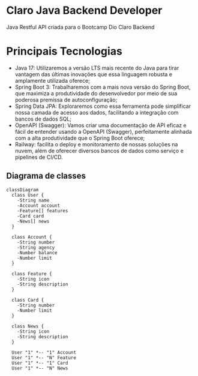 # Claro Java Backend Developer

Java Restful API criada para o Bootcamp Dio Claro Backend 

# Principais Tecnologias

  - Java 17: Utilizaremos a versão LTS mais recente do Java para tirar vantagem das últimas inovações que essa linguagem robusta e amplamente utilizada oferece;
  - Spring Boot 3: Trabalharemos com a mais nova versão do Spring Boot, que maximiza a produtividade do desenvolvedor por meio de sua poderosa premissa de autoconfiguração;
  - Spring Data JPA: Exploraremos como essa ferramenta pode simplificar nossa camada de acesso aos dados, facilitando a integração com bancos de dados SQL;
  - OpenAPI (Swagger): Vamos criar uma documentação de API eficaz e fácil de entender usando a OpenAPI (Swagger), perfeitamente alinhada com a alta produtividade que o Spring Boot oferece;
  - Railway: facilita o deploy e monitoramento de nossas soluções na nuvem, além de oferecer diversos bancos de dados como serviço e pipelines de CI/CD.


## Diagrama de classes

```mermaid
classDiagram
  class User {
    -String name
    -Account account
    -Feature[] features
    -Card card
    -News[] news
  }

  class Account {
    -String number
    -String agency
    -Number balance
    -Number limit
  }

  class Feature {
    -String icon
    -String description
  }

  class Card {
    -String number
    -Number limit
  }

  class News {
    -String icon
    -String description
  }

  User "1" *-- "1" Account
  User "1" *-- "N" Feature
  User "1" *-- "1" Card
  User "1" *-- "N" News
```
